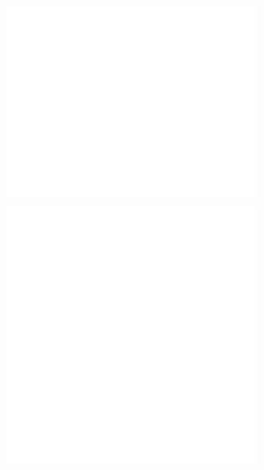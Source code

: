 ![Metrics](/github-metrics.svg)

<picture>
  <img src="/metrics.plugin.isocalendar.fullyear.svg" alt="Metrics">
<!--   <img src="/metrics.plugin.isocalendar.svg" alt="Metrics">
  <img src="/metrics.plugin.lines.history.svg" alt="Metrics"> -->
  <img src="/metrics.plugin.lines.svg" alt="Metrics">
  <img src="/metrics.plugin.stars.svg" alt="Metrics">    
</picture>
